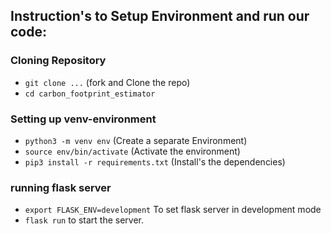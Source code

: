 ## Instruction's to Setup Environment and run our code:

### Cloning Repository
* ```git clone ...``` (fork and Clone the repo)
* ```cd carbon_footprint_estimator``` 

### Setting up venv-environment

* ```python3 -m venv env``` (Create a separate Environment)
* ```source env/bin/activate``` (Activate the environment)
* ```pip3 install -r requirements.txt``` (Install's the dependencies)

### running flask server
* ```export FLASK_ENV=development``` To set flask server in development mode
* ```flask run``` to start the server.
